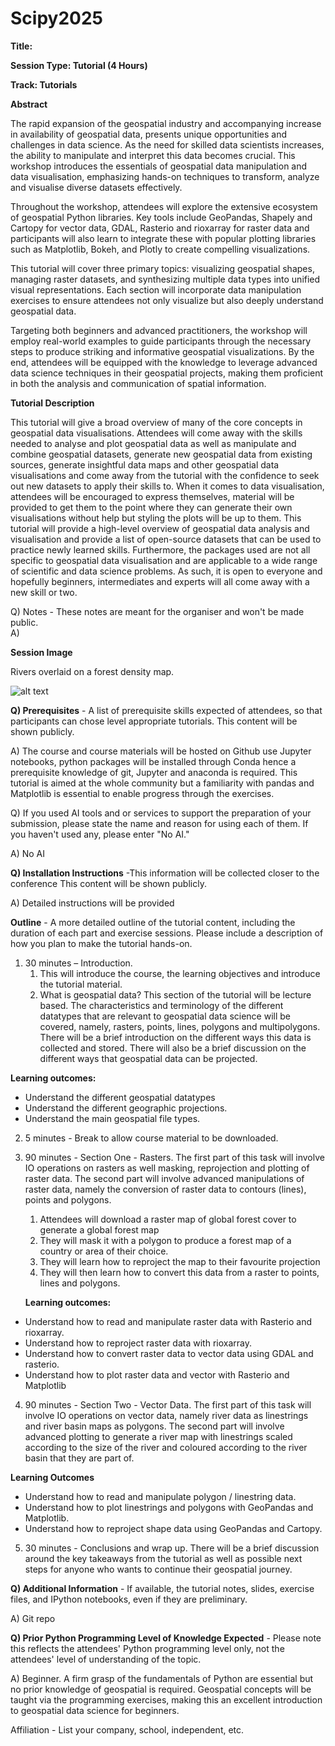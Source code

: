 # Scipy2025
 
**Title:**

**Session Type: Tutorial (4 Hours)**

**Track: Tutorials**

**Abstract**

The rapid expansion of the geospatial industry and accompanying increase in availability of geospatial data, presents unique opportunities and challenges in data science. As the need for skilled data scientists increases, the ability to manipulate and interpret this data becomes crucial. This workshop introduces the essentials of geospatial data manipulation and data visualisation, emphasizing hands-on techniques to transform, analyze and visualise diverse datasets effectively.

Throughout the workshop, attendees will explore the extensive ecosystem of geospatial Python libraries. Key tools include GeoPandas, Shapely and Cartopy for vector data, GDAL, Rasterio and rioxarray for raster data and participants will also learn to integrate these with popular plotting libraries such as Matplotlib, Bokeh, and Plotly to create compelling visualizations.

This tutorial will cover three primary topics: visualizing geospatial shapes, managing raster datasets, and synthesizing multiple data types into unified visual representations. Each section will incorporate data manipulation exercises to ensure attendees not only visualize but also deeply understand geospatial data.

Targeting both beginners and advanced practitioners, the workshop will employ real-world examples to guide participants through the necessary steps to produce striking and informative geospatial visualizations. By the end, attendees will be equipped with the knowledge to leverage advanced data science techniques in their geospatial projects, making them proficient in both the analysis and communication of spatial information.

**Tutorial Description**

This tutorial will give a broad overview of many of the core concepts in geospatial data visualisations. Attendees will come away with the skills needed to analyse and plot geospatial data as well as manipulate and combine geospatial datasets, generate new geospatial data from existing sources, generate insightful data maps and other geospatial data visualisations and come away from the tutorial with the confidence to seek out new datasets to apply their skills to.  When it comes to data visualisation, attendees will be encouraged to express themselves, material will be provided to get them to the point where they can generate their own visualisations without help but styling the plots will be up to them. This tutorial will provide a high-level overview of geospatial data analysis and visualisation and provide a list of open-source datasets that can be used to practice newly learned skills. Furthermore, the packages used are not all specific to geospatial data visualisation and are applicable to a wide range of scientific and data science problems. As such, it is open to everyone and hopefully beginners, intermediates and experts will all come away with a new skill or two.

Q) Notes \- These notes are meant for the organiser and won't be made public.  
A) 

**Session Image**

Rivers overlaid on a forest density map.   

![alt text](test.jpeg "Title")


**Q) Prerequisites** \- A list of prerequisite skills expected of attendees, so that participants can chose level appropriate tutorials. This content will be shown publicly.

A) The course and course materials will be hosted on Github use Jupyter notebooks, python packages will be installed through Conda hence a prerequisite knowledge of git, Jupyter and anaconda is required. This tutorial is aimed at the whole community but a familiarity with pandas and Matplotlib is essential to enable progress through the exercises. 

Q) If you used AI tools and or services to support the preparation of your submission, please state the name and reason for using each of them. If you haven't used any, please enter "No AI."

A) No AI

**Q) Installation Instructions** \-This information will be collected closer to the conference This content will be shown publicly.

A) Detailed instructions will be provided 

**Outline** \- A more detailed outline of the tutorial content, including the duration of each part and exercise sessions. Please include a description of how you plan to make the tutorial hands-on. ​

1) 30 minutes – Introduction.   
   1. This will introduce the course, the learning objectives and introduce the tutorial material.  
   2. What is geospatial data? This section of the tutorial will be lecture based. The characteristics and terminology of the different datatypes that are relevant to geospatial data science will be covered, namely, rasters, points, lines, polygons and multipolygons.  There will be a brief introduction on the different ways this data is collected and stored. There will also be a brief discussion on the different ways that geospatial data can be projected.

 **Learning outcomes:** 

* Understand the different geospatial datatypes  
* Understand the different geographic projections.  
* Understand the main geospatial file types. 


2) 5 minutes \- Break to allow course material to be downloaded.  
3) 90 minutes \- Section One \- Rasters. The first part of this task will involve IO operations on rasters as well masking, reprojection and plotting of raster data. The second part will involve advanced manipulations of raster data, namely the conversion of raster data to contours (lines), points and polygons.   
   1. Attendees will download a raster map of global forest cover to generate a global forest map   
   2. They will mask it with a polygon to produce a forest map of a country or area of their choice.   
   3. They will learn how to reproject the map to their favourite projection  
   4. They will then learn how to convert this data from a raster to points, lines and polygons. 

   **Learning outcomes:**

* Understand how to read and manipulate raster data with Rasterio and rioxarray.   
* Understand how to reproject raster data with rioxarray.   
* Understand how to convert raster data to vector data using GDAL and rasterio.   
* Understand how to plot raster data and vector with Rasterio and Matplotlib

4) 90 minutes \- Section Two \- Vector Data. The first part of this task will involve IO operations on vector data, namely river data as linestrings and river basin maps as polygons. The second part will involve advanced plotting to generate a river map with linestrings scaled according to the size of the river and coloured according to the river basin that they are part of. 

**Learning Outcomes**

* Understand how to read and manipulate polygon / linestring data.  
* Understand how to plot linestrings and polygons with GeoPandas and Matplotlib.  
* Understand how to reproject shape data using GeoPandas and Cartopy.  
    
5) 30 minutes \- Conclusions and wrap up. There will be a brief discussion around the key takeaways from the tutorial as well as possible next steps for anyone who wants to continue their geospatial journey. 

**Q) Additional Information** \- If available, the tutorial notes, slides, exercise files, and IPython notebooks, even if they are preliminary.

A) Git repo 

**Q) Prior Python Programming Level of Knowledge Expected** \- Please note this reflects the attendees' Python programming level only, not the attendees' level of understanding of the topic.

A) Beginner. A firm grasp of the fundamentals of Python are essential but no prior knowledge of geospatial is required. Geospatial concepts will be taught via the programming exercises, making this an excellent introduction to geospatial data science for beginners. 

Affiliation \- List your company, school, independent, etc.
